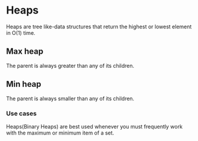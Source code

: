 # Heaps

Heaps are tree like-data structures that return the highest or lowest element in O(1) time.

## Max heap

The parent is always greater than any of its children.

## Min heap

The parent is always smaller than any of its children.

### Use cases

Heaps(Binary Heaps) are best used whenever you must frequently work with the maximum or minimum item of a set.
